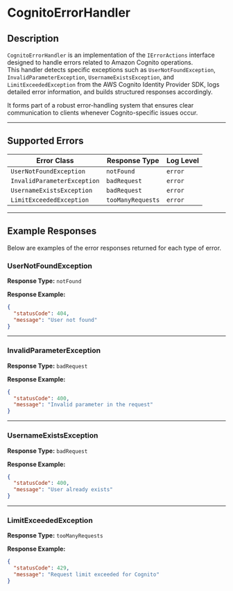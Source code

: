 # CognitoErrorHandler

## Description

`CognitoErrorHandler` is an implementation of the `IErrorActions` interface designed to handle errors related to Amazon Cognito operations.  
This handler detects specific exceptions such as `UserNotFoundException`, `InvalidParameterException`, `UsernameExistsException`, and `LimitExceededException` from the AWS Cognito Identity Provider SDK, logs detailed error information, and builds structured responses accordingly.

It forms part of a robust error-handling system that ensures clear communication to clients whenever Cognito-specific issues occur.

---

## Supported Errors

| Error Class                  | Response Type        | Log Level |
| ----------------------------- | -------------------- | --------- |
| `UserNotFoundException`       | `notFound`            | `error`   |
| `InvalidParameterException`   | `badRequest`          | `error`   |
| `UsernameExistsException`     | `badRequest`          | `error`   |
| `LimitExceededException`      | `tooManyRequests`     | `error`   |

---

## Example Responses

Below are examples of the error responses returned for each type of error.

### UserNotFoundException

**Response Type:** `notFound`

**Response Example:**

```json
{
  "statusCode": 404,
  "message": "User not found"
}
```

---

### InvalidParameterException

**Response Type:** `badRequest`

**Response Example:**

```json
{
  "statusCode": 400,
  "message": "Invalid parameter in the request"
}
```

---

### UsernameExistsException

**Response Type:** `badRequest`

**Response Example:**

```json
{
  "statusCode": 400,
  "message": "User already exists"
}
```

---

### LimitExceededException

**Response Type:** `tooManyRequests`

**Response Example:**

```json
{
  "statusCode": 429,
  "message": "Request limit exceeded for Cognito"
}
```